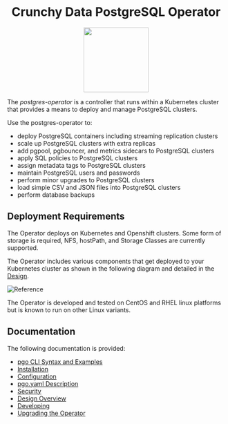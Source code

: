 <h1 align="center">Crunchy Data PostgreSQL Operator</h1>
<p align="center">
  <img width="150" src="./crunchy_logo.png?raw=true"/>
</p>


The *postgres-operator* is a controller that runs within a Kubernetes cluster that provides a means to deploy and manage PostgreSQL clusters.

Use the postgres-operator to:

 * deploy PostgreSQL containers including streaming replication clusters
 * scale up PostgreSQL clusters with extra replicas
 * add pgpool, pgbouncer, and metrics sidecars to PostgreSQL clusters
 * apply SQL policies to PostgreSQL clusters
 * assign metadata tags to PostgreSQL clusters
 * maintain PostgreSQL users and passwords
 * perform minor upgrades to PostgreSQL clusters
 * load simple CSV and JSON files into PostgreSQL clusters
 * perform database backups


## Deployment Requirements

The Operator deploys on Kubernetes and Openshift clusters.  Some form of storage is required, NFS, hostPath, and Storage Classes are currently supported.

The Operator includes various components that get deployed to your
Kubernetes cluster as shown in the following diagram and detailed
in the [Design](https://crunchydata.github.io/postgres-operator/latest/design/).

![Reference](https://crunchydata.github.io/postgres-operator/latest/Operator-Architecture.png)

The Operator is developed and tested on CentOS and RHEL linux platforms but is known to run on other Linux variants.

## Documentation
The following documentation is provided:

 - [pgo CLI Syntax and Examples](https://crunchydata.github.io/postgres-operator/latest/operator-cli/)
 - [Installation](https://crunchydata.github.io/postgres-operator/latest/installation/)
 - [Configuration](https://crunchydata.github.io/postgres-operator/latest/configuration/configuration/)
 - [pgo.yaml Description](https://crunchydata.github.io/postgres-operator/latest/configuration/pgo-yaml-configuration/)
 - [Security](https://crunchydata.github.io/postgres-operator/latest/security/)
 - [Design Overview](https://crunchydata.github.io/postgres-operator/latest/design/)
 - [Developing](https://crunchydata.github.io/postgres-operator/latest/developer-setup/)
 - [Upgrading the Operator](https://crunchydata.github.io/postgres-operator/latest/upgrade/)

